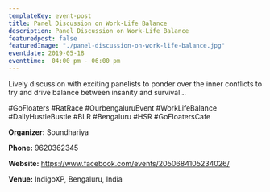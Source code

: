 ```yaml
---
templateKey: event-post
title: Panel Discussion on Work-Life Balance
description: Panel Discussion on Work-Life Balance
featuredpost: false
featuredImage: "./panel-discussion-on-work-life-balance.jpg"
eventdate: 2019-05-18
eventtime:  04:00 pm - 06:00 pm
---
```


<!--StartFragment-->

Lively discussion with exciting panelists to ponder over the inner conflicts to try and drive balance between insanity and survival…

#GoFloaters #RatRace #OurbengaluruEvent #WorkLifeBalance #DailyHustleBustle #BLR #Bengaluru #HSR #GoFloatersCafe

**Organizer:** 
Soundhariya

**Phone:** 
9620362345

**Website:**
https://www.facebook.com/events/2050684105234026/

**Venue:**
IndigoXP, Bengaluru, India
<!--EndFragment-->
